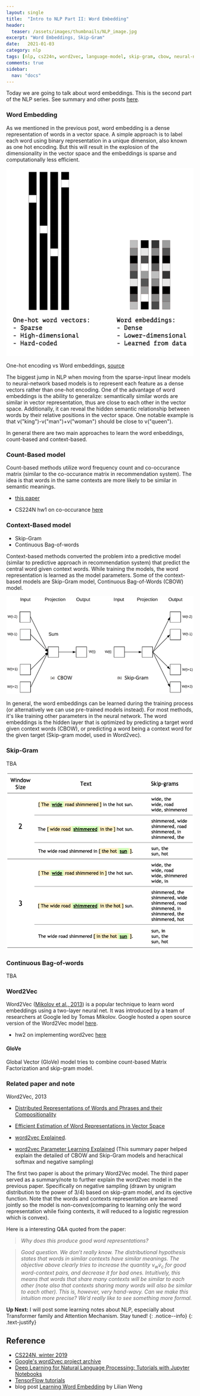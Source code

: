 ```yaml
---
layout: single
title:  "Intro to NLP Part II: Word Embedding"
header:
  teaser: /assets/images/thumbnails/NLP_image.jpg
excerpt: "Word Embeddings, Skip-Gram"
date:   2021-01-03
category: nlp
tags: [nlp, cs224n, word2vec, language-model, skip-gram, cbow, neural-net]
comments: true
sidebar:
  nav: "docs"
---
```


Today we are going to talk about word embeddings. This is the second part of the NLP series. See summary and other posts [here](https://jiajingchen.github.io/categories/#nlp).


### Word Embedding

As we mentioned in the previous post, word embedding is a dense representation of words in a vector space. A simple approach is to label each word using binary representation in a unique dimension, also known as one hot encoding. But this will result in the explosion of the dimensionality in the vector space and the embeddings is sparse and computationally less efficient.

![](/assets/images/post_image/one-hot-vs-word-embeddings.png)

One-hot encoding vs Word embeddings, [source](https://jjallaire.github.io/deep-learning-with-r-notebooks/notebooks/6.1-using-word-embeddings.nb.html)


The biggest jump in NLP when moving from the sparse-input linear models to neural-network based models is to represent each feature as a dense vectors rather than one-hot encoding. One of the advantage of word embeddings is the ability to generalize: semantically similar words are similar in vector representation, thus are close to each other in the vector space. Additionally, it can reveal the hidden semantic relationship between words by their relative positions in the vector space. One notable example is that v("king")-v("man")+v("woman") should be close to v("queen").




In general there are two main approaches to learn the word enbeddings, count-based and context-based. 


### Count-Based model


Count-based methods utilize word frequency count and co-occurance matrix (similar to the co-occurance matrix in recommendation system). The idea is that words in the same contexts are more likely to be similar in semantic meanings.

- [this paper](http://www.cnbc.cmu.edu/~plaut/papers/pdf/RohdeGonnermanPlautSUB-CogSci.COALS.pdf)

- CS224N hw1 on co-occurance [here](https://web.stanford.edu/class/archive/cs/cs224n/cs224n.1194/assignments/a1_preview/exploring_word_vectors.html)


### Context-Based model
- Skip-Gram
- Continuous Bag-of-words


Context-based methods converted the problem into a predictive model (similar to predictive approach in recommendation system) that predict the central word given context words. While training the models, the word representation is learned as the model parameters. Some of the context-based models are Skip-Gram model, Continuous Bag-of-Words (CBOW) model. 

![](/assets/images/post_image/CBOW-and-Skip-Gram.jpg)

In general, the word embeddings can be learned during the training process (or alternatively we can use pre-trained models instead). For most methods, it's like training other parameters in the neural network. The word embeddings is the hidden layer that is optimized by predicting a target word given context words (CBOW), or predicting a word being a context word for the given target (Skip-gram model, used in Word2vec).




### Skip-Gram

TBA

![](/assets/images/post_image/word2vec_skipgram.png)

### Continuous Bag-of-words

TBA

### Word2Vec

Word2Vec ([Mikolov et al., 2013](https://arxiv.org/pdf/1301.3781.pdf)) is a popular technique to learn word embeddings using a two-layer neural net. It was introduced by a team of researchers at Google led by Tomas Mikolov. Google hosted a open source version of the Word2Vec model [here](https://code.google.com/archive/p/word2vec/). 



- hw2 on implementing word2vec [here](https://web.stanford.edu/class/archive/cs/cs224n/cs224n.1194/assignments/a2.pdf)


#### GloVe
Global Vector (GloVe) model tries to combine count-based Matrix Factorization and skip-gram model.




### Related paper and note

Word2Vec, 2013


- [Distributed Representations of Words and Phrases
and their Compositionality](https://papers.nips.cc/paper/2013/file/9aa42b31882ec039965f3c4923ce901b-Paper.pdf)

- [Efficient Estimation of Word Representations in Vector Space]()

- [word2vec Explained](https://arxiv.org/pdf/1402.3722.pdf). 

- [word2vec Parameter Learning Explained](https://arxiv.org/pdf/1411.2738.pdf) (This summary paper helped explain the detailed of CBOW and Skip-Gram models and herachical softmax and negative sampling)


The first two paper is about the primary Word2Vec model. The third paper served as a summary/note to further explain the word2vec model in the previous paper. Specifically on negative sampling (drawn by unigram distribution to the power of 3/4) based on skip-gram model, and its ojective function. Note that the words and contexts representation are learned jointly so the model is non-convex(comparing to learning only the word representation while fixing contexts, it will reduced to a logistic regression which is convex).

Here is a interesting Q&A quoted from the paper:

> *Why does this produce good word representations?*

> *Good question. We don’t really know.
The distributional hypothesis states that words in similar contexts have similar meanings. The objective above clearly tries to increase the quantity  $v_{w} \dot v_{c}$ for good word-context pairs, and decrease it for bad ones. Intuitively, this
means that words that share many contexts will be similar to each other (note also that contexts sharing many words will also be similar to each other). This is, however, very hand-wavy.
Can we make this intuition more precise? We’d really like to see something
more formal.*





<i class="far fa-sticky-note"></i> **Up Next:** 
I will post some learning notes about NLP, especially about Transformer family and Attention Mechanism. Stay tuned!
{: .notice--info}
{: .text-justify}






## Reference

- [CS224N, winter 2019](https://web.stanford.edu/class/archive/cs/cs224n/cs224n.1194/)
- [Google's word2vec project archive](https://code.google.com/archive/p/word2vec/sa) 
- [Deep Learning for Natural Language Processing: Tutorials with Jupyter Notebooks](https://insights.untapt.com/deep-learning-for-natural-language-processing-tutorials-with-jupyter-notebooks-ad67f336ce3f)
- [TensorFlow tutorials](https://www.tensorflow.org/tutorials/text/word2vec)
- blog post [Learning Word Embedding](https://lilianweng.github.io/lil-log/2017/10/15/learning-word-embedding.html) by Lilian Weng








